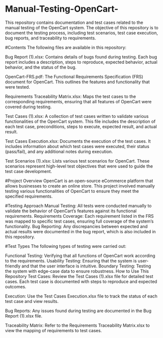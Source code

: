 # Manual-Testing-OpenCart-

This repository contains documentation and test cases related to the manual testing of the OpenCart system. The objective of this repository is to document the testing process, including test scenarios, test case execution, bug reports, and traceability to requirements.

#Contents
The following files are available in this repository:

Bug Report (1).xlsx: Contains details of bugs found during testing. Each bug report includes a description, steps to reproduce, expected behavior, actual behavior, and the status of the bug.

OpenCart-FRS.pdf: The Functional Requirements Specification (FRS) document for OpenCart. This outlines the features and functionality that were tested.

Requirements Traceability Matrix.xlsx: Maps the test cases to the corresponding requirements, ensuring that all features of OpenCart were covered during testing.

Test Cases (1).xlsx: A collection of test cases written to validate various functionalities of the OpenCart system. This file includes the description of each test case, preconditions, steps to execute, expected result, and actual result.

Test Cases Execution.xlsx: Documents the execution of the test cases. It includes information about which test cases were executed, their status (pass/fail), and any additional notes during execution.

Test Scenarios (1).xlsx: Lists various test scenarios for OpenCart. These scenarios represent high-level test objectives that were used to guide the test case development.

#Project Overview
OpenCart is an open-source eCommerce platform that allows businesses to create an online store. This project involved manually testing various functionalities of OpenCart to ensure they meet the specified requirements.

#Testing Approach
Manual Testing: All tests were conducted manually to validate the behavior of OpenCart’s features against its functional requirements.
Requirements Coverage: Each requirement listed in the FRS was mapped to specific test cases, ensuring full coverage of the system’s functionality.
Bug Reporting: Any discrepancies between expected and actual results were documented in the bug report, which is also included in this repository.  

#Test Types
The following types of testing were carried out:

Functional Testing: Verifying that all functions of OpenCart work according to the requirements.
Usability Testing: Ensuring that the system is user-friendly and that the user interface is intuitive.
Boundary Testing: Testing the system with edge-case data to ensure robustness.
How to Use This Repository
Test Cases: Review the Test Cases (1).xlsx file for detailed test cases. Each test case is documented with steps to reproduce and expected outcomes.

Execution: Use the Test Cases Execution.xlsx file to track the status of each test case and view results.

Bug Reports: Any issues found during testing are documented in the Bug Report (1).xlsx file.

Traceability Matrix: Refer to the Requirements Traceability Matrix.xlsx to view the mapping of requirements to test cases.
